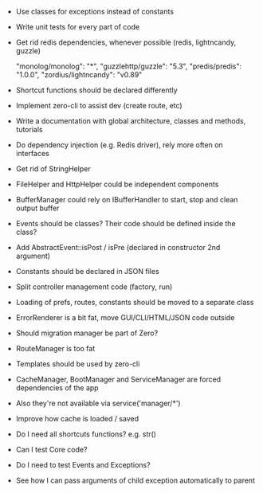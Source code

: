 - Use classes for exceptions instead of constants
- Write unit tests for every part of code
- Get rid redis dependencies, whenever possible (redis, lightncandy, guzzle)

	"monolog/monolog": "*",
	"guzzlehttp/guzzle": "5.3",
	"predis/predis": "1.0.0",
	"zordius/lightncandy": "v0.89"

- Shortcut functions should be declared differently
- Implement zero-cli to assist dev (create route, etc)
- Write a documentation with global architecture, classes and methods, tutorials
- Do dependency injection (e.g. Redis driver), rely more often on interfaces
- Get rid of StringHelper
- FileHelper and HttpHelper could be independent components
- BufferManager could rely on IBufferHandler to start, stop and clean output buffer
- Events should be classes? Their code should be defined inside the class?
- Add AbstractEvent::isPost / isPre (declared in constructor 2nd argument)
- Constants should be declared in JSON files
- Split controller management code (factory, run)
- Loading of prefs, routes, constants should be moved to a separate class
- ErrorRenderer is a bit fat, move GUI/CLI/HTML/JSON code outside
- Should migration manager be part of Zero?
- RouteManager is too fat
- Templates should be used by zero-cli
- CacheManager, BootManager and ServiceManager are forced dependencies of the app
- Also they're not available via service('manager/*')
- Improve how cache is loaded / saved
- Do I need all shortcuts functions? e.g. str()
- Can I test Core code?
- Do I need to test Events and Exceptions?

- See how I can pass arguments of child exception automatically to parent